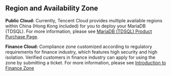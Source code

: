 ## Region and Availability Zone
**Public Cloud:**
Currently, Tencent Cloud provides multiple available regions within China (Hong Kong included) for you to deploy your MariaDB (TDSQL). For more information, please see [MariaDB (TDSQL) Product Purchase Page](https://buy.tce.fsphere.cn/tdsql?regionId=1&projectId=0).

**Finance Cloud:**
Compliance zone customized according to regulatory requirements for finance industry, which features high security and high isolation. Verified customers in finance industry can apply for using the zone by submitting a ticket. For more information, please see [Introduction to Finance Zone](http://tcecqpoc.fsphere.cn/doc/product/304/%E9%87%91%E8%9E%8D%E4%BA%91%E7%AE%80%E4%BB%8B)

